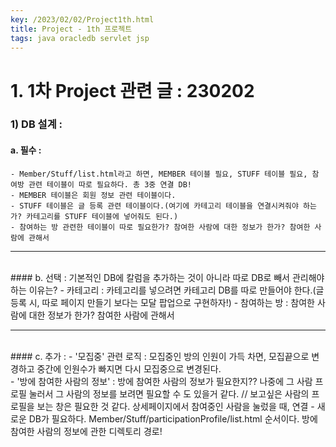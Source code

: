 ```yaml
---
key: /2023/02/02/Project1th.html
title: Project - 1th 프로젝트 
tags: java oracledb servlet jsp 
---
```


# 1.  1차 Project 관련 글 : 230202

### 1) DB 설계 :

#### a. 필수 : 
	- Member/Stuff/list.html라고 하면, MEMBER 테이블 필요, STUFF 테이블 필요, 참여방 관련 테이블이 따로 필요하다. 총 3중 연결 DB!
	- MEMBER 테이블은 회원 정보 관련 테이블이다. 
	- STUFF 테이블은 글 등록 관련 테이블이다.(여기에 카테고리 테이블을 연결시켜줘야 하는가? 카테고리를 STUFF 테이블에 넣어줘도 된다.)
	- 참여하는 방 관련한 테이블이 따로 필요한가? 참여한 사람에 대한 정보가 한가? 참여한 사람에 관해서  

---

<br>
#### b. 선택 : 기본적인 DB에 칼럼을 추가하는 것이 아니라 따로 DB로 빼서 관리해야 하는 이유는?  
	- 카테고리 : 카테고리를 넣으려면 카테고리 DB를 따로 만들어야 한다.(글 등록 시, 따로 페이지 만들기 보다는 모달 팝업으로 구현하자!) 
	- 참여하는 방 : 참여한 사람에 대한 정보가 한가? 참여한 사람에 관해서  

---
	
<br>	
#### c.  추가 :
- '모집중' 관련 로직 : 모집중인 방의 인원이 가득 차면, 모집끝으로 변경하고 중간에 인원수가 빠지면 다시 모집중으로 변경된다. 

<br>
- '방에 참여한 사람의 정보' : 방에 참여한 사람의 정보가 필요한지?? 나중에 그 사람 프로필 눌러서 그 사람의 정보를 보려면 필요할 수 도 있을거 같다. // 보고싶은 사람의 프로필을 보는 창은 필요한 것 같다. 상세페이지에서 참여중인 사람을 눌렀을 때, 연결
	- 새로운 DB가 필요하다. Member/Stuff/participationProfile/list.html 순서이다. 방에 참여한 사람의 정보에 관한 디렉토리 경로! 
	
	
	
	
	
	
	
	
	
	